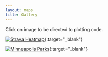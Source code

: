 ```yaml
---
layout: maps
title: Gallery
---
```


Click on image to be directed to plotting code.

[![Strava Heatmap](https://williamscale.github.io/attachments/maps/gallery/strava_heatmap_cropped.png)](https://github.com/williamscale/maps/blob/master/Running/plot_cosa.R){:target="_blank"}

[![Minneapolis Parks](https://williamscale.github.io/attachments/maps/gallery/mpls_parks.png)](https://github.com/williamscale/maps/blob/master/mpls_map/plot_mpls.R){:target="_blank"}